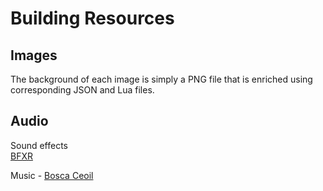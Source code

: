 # Building Resources

## Images

The background of each image is simply a PNG file that is enriched using corresponding JSON and Lua files. 

## Audio

Sound effects<br/>
[BFXR](https://www.bfxr.net/)

Music - [Bosca Ceoil](https://boscaceoil.net/)